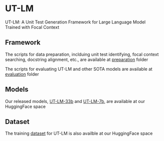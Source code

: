 # UT-LM

UT-LM: A Unit Test Generation Framework for Large Language Model Trained with Focal Context

## Framework

The scripts for data preparation, inclduing unit test identifying, focal context searching, docstring alignment, etc., are available at [preparation][preparation] folder

The scripts for evaluating UT-LM and other SOTA models are available at [evaluation][evaluation] folder

## Models

Our released models, [UT-LM-33b][model1] and [UT-LM-7b][model2], are available at our HuggingFace space

## Dataset

The training [dataset][dataset] for UT-LM is also availble at our HuggingFace space


[preparation]: https://github.com/UT-LM/UT-LM/tree/main/preparation

[evaluation]: https://github.com/UT-LM/UT-LM/tree/main/evaluation

[model1]: https://huggingface.co/Arain/UT-LM-33B

[model2]: https://huggingface.co/Arain/UT-LM-7B

[dataset]: https://huggingface.co/datasets/Arain/UnitTest-Finetuning